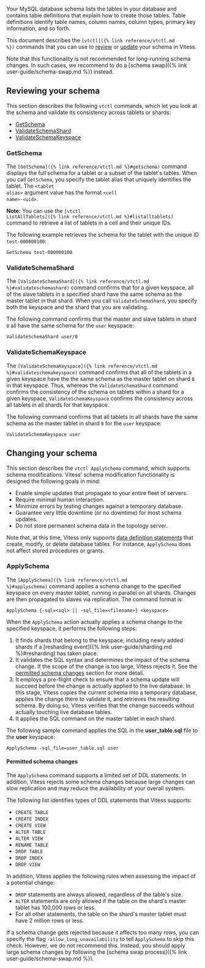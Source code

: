 Your MySQL database schema lists the tables in your database and
contains table definitions that explain how to create those tables.
Table definitions identify table names, column names, column types,
primary key information, and so forth.

This document describes the <code>[vtctl]({% link reference/vtctl.md %})</code>
commands that you can use to [review](#reviewing-your-schema) or
[update](#changing-your-schema) your schema in Vitess.

Note that this functionality is not recommended for long-running schema changes. In such cases, we recommend to do a [schema swap]({% link user-guide/schema-swap.md %}) instead.

## Reviewing your schema

This section describes the following <code>vtctl</code> commands, which let you look at the schema and validate its consistency across tablets or shards:

* [GetSchema](#getschema)
* [ValidateSchemaShard](#validateschemashard)
* [ValidateSchemaKeyspace](#validateschemakeyspace)

### GetSchema

The <code>[GetSchema]({% link reference/vtctl.md %}#getschema)</code> command
displays the full schema for a tablet or a subset of the tablet's tables.
When you call <code>GetSchema</code>, you specify the tablet alias that
uniquely identifies the tablet. The <code>\<tablet alias\></code>
argument value has the format <code>\<cell name\>-\<uid\></code>.

**Note:** You can use the
<code>[vtctl ListAllTablets]({% link reference/vtctl.md %}#listalltablets)</code> 
command to retrieve a list of tablets in a cell and their unique IDs.

The following example retrieves the schema for the tablet with the
unique ID <code>test-000000100</code>:

```
GetSchema test-000000100
```

### ValidateSchemaShard

The
<code>[ValidateSchemaShard]({% link reference/vtctl.md %}#validateschemashard)</code>
command confirms that for a given keyspace, all of the slave tablets
in a specified shard have the same schema as the master tablet in that
shard. When you call <code>ValidateSchemaShard</code>, you specify both 
the keyspace and the shard that you are validating.

The following command confirms that the master and slave tablets in
shard <code>0</code> all have the same schema for the <code>user</code>
keyspace:

```
ValidateSchemaShard user/0
```

### ValidateSchemaKeyspace

The <code>[ValidateSchemaKeyspace]({% link reference/vtctl.md %}#validateschemakeyspace)</code>
command confirms that all of the tablets in a given keyspace have
the the same schema as the master tablet on shard <code>0</code>
in that keyspace. Thus, whereas the <code>ValidateSchemaShard</code>
command confirms the consistency of the schema on tablets within a shard
for a given keyspace, <code>ValidateSchemaKeyspace</code> confirms the
consistency across all tablets in all shards for that keyspace.

The following command confirms that all tablets in all shards have the
same schema as the master tablet in shard <code>0</code> for the
<code>user</code> keyspace:

```
ValidateSchemaKeyspace user
```

## Changing your schema

This section describes the <code>vtctl ApplySchema</code> command, which
supports schema modifications. Vitess' schema modification functionality
is designed the following goals in mind:

* Enable simple updates that propagate to your entire fleet of servers.
* Require minimal human interaction.
* Minimize errors by testing changes against a temporary database.
* Guarantee very little downtime (or no downtime) for most schema updates.
* Do not store permanent schema data in the topology server.

Note that, at this time, Vitess only supports
[data definition statements](https://dev.mysql.com/doc/refman/5.6/en/sql-syntax-data-definition.html)
that create, modify, or delete database tables.
For instance, <code>ApplySchema</code> does not affect stored procedures
or grants.

### ApplySchema

The <code>[ApplySchema]({% link reference/vtctl.md %}#applyschema)</code>
command applies a schema change to the specified keyspace on every
master tablet, running in parallel on all shards. Changes are then
propagated to slaves via replication. The command format is:
```
ApplySchema {-sql=<sql> || -sql_file=<filename>} <keyspace>
```

When the <code>ApplySchema</code> action actually applies a schema
change to the specified keyspace, it performs the following steps:

1. It finds shards that belong to the keyspace, including newly added
   shards if a [resharding event]({% link user-guide/sharding.md %}#resharding)
   has taken place.
1. It validates the SQL syntax and determines the impact of the schema
   change. If the scope of the change is too large, Vitess rejects it.
   See the [permitted schema changes](#permitted-schema-changes) section
   for more detail.
1. It employs a pre-flight check to ensure that a schema update will
   succeed before the change is actually applied to the live database.
   In this stage, Vitess copies the current schema into a temporary
   database, applies the change there to validate it, and retrieves
   the resulting schema. By doing so, Vitess verifies that the change
   succeeds without actually touching live database tables.
1. It applies the SQL command on the master tablet in each shard.

The following sample command applies the SQL in the **user_table.sql**
file to the **user** keyspace:

```
ApplySchema -sql_file=user_table.sql user
```

#### Permitted schema changes

The <code>ApplySchema</code> command supports a limited set of DDL
statements. In addition, Vitess rejects some schema changes because
large changes can slow replication and may reduce the availability
of your overall system.

The following list identifies types of DDL statements that Vitess
supports:

* <code>CREATE TABLE</code>
* <code>CREATE INDEX</code>
* <code>CREATE VIEW</code>
* <code>ALTER TABLE</code>
* <code>ALTER VIEW</code>
* <code>RENAME TABLE</code>
* <code>DROP TABLE</code>
* <code>DROP INDEX</code>
* <code>DROP VIEW</code>

In addition, Vitess applies the following rules when assessing the
impact of a potential change:

* <code>DROP</code> statements are always allowed, regardless of the
  table's size.
* <code>ALTER</code> statements are only allowed if the table on the
  shard's master tablet has 100,000 rows or less.
* For all other statements, the table on the shard's master tablet
  must have 2 million rows or less.

If a schema change gets rejected because it affects too many rows, you can specify the flag `-allow_long_unavailability` to tell `ApplySchema` to skip this check.
However, we do not recommend this. Instead, you should apply large schema changes by following the [schema swap process]({% link user-guide/schema-swap.md %}).
